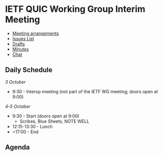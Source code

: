 # IETF QUIC Working Group Interim Meeting

* [Meeting arrangements](https://github.com/quicwg/wg-materials/blob/master/interim-17-10/arrangements.md)
* [Issues List](https://github.com/quicwg/base-drafts/issues)
* [Drafts](https://github.com/quicwg/base-drafts)
* [Minutes](http://etherpad.tools.ietf.org:9000/p/notes-interim-17-10-quic)
* [Chat](xmpp:quic@jabber.ietf.org?join)

## Daily Schedule

_3 October_

* 9:30 - Interop meeting (not part of the IETF WG meeting; doors open at 9:00)

_4-5 October_

* 9:30 - Start (doors open at 9:00)
  * Scribes, Blue Sheets, NOTE WELL
* 12:15-13:30 - Lunch
* ~17:00 - End

## Agenda

